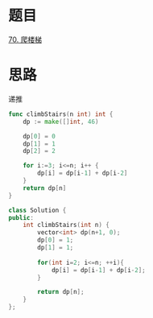 # 题目
[70. 爬楼梯](https://leetcode-cn.com/problems/climbing-stairs/)


# 思路
递推

```go
func climbStairs(n int) int {
    dp := make([]int, 46)

    dp[0] = 0
    dp[1] = 1
    dp[2] = 2 

    for i:=3; i<=n; i++ {
        dp[i] = dp[i-1] + dp[i-2]
    }
    return dp[n]
}
```


```cpp
class Solution {
public:
    int climbStairs(int n) {
        vector<int> dp(n+1, 0);
        dp[0] = 1;
        dp[1] = 1;
        
        for(int i=2; i<=n; ++i){
            dp[i] = dp[i-1] + dp[i-2];
        }

        return dp[n];
    }
};
```